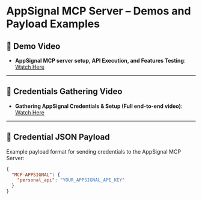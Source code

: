 # AppSignal MCP Server – Demos and Payload Examples

## 🎥 Demo Video
- **AppSignal MCP server setup, API Execution, and Features Testing**: [Watch Here](https://drive.google.com/file/d/1DN4HLkngi0Loosb64ZvyZkNtRJL-fID2/view?usp=drive_link)


---

## 🎥 Credentials Gathering Video
- **Gathering AppSignal Credentials & Setup (Full end-to-end video)**: [Watch Here](https://drive.google.com/file/d/1ShYQpKMCb7vanlUS6fle4KRzM4G7hECa/view?usp=sharing)
---

## 🔐 Credential JSON Payload
Example payload format for sending credentials to the AppSignal MCP Server:
```json
{
  "MCP-APPSIGNAL": {
    "personal_api": "YOUR_APPSIGNAL_API_KEY"
  }
}
``` 
